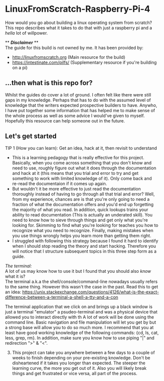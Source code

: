 # LinuxFromScratch-Raspberry-Pi-4
How would you go about building a linux operating system from scratch? <br>
This repo describes what it takes to do that with just a raspberry pi and a _hella_ lot of willpower.

\** ***Disclaimer*** \** <br>
The guide for this build is not owned by me. It has been provided by:
- http://linuxfromscratch.org (Main resource for the build)
- https://intestinate.com/pilfs/ (Supplementary resource if you're building on a pi)

## ...then what is this repo for?
Whilst the guides do cover a lot of ground. I often felt like there were still gaps in my knowledge. Perhaps that has to do with the assumed level of knowledge that the writers expected prospective builders to have. Anywho, I have put together some information that has helped me to make sense of the whole process as well as some advice I would've given to myself. Hopefully this resource can help someone out in the future.

## Let's get started
TIP 1 (How you can learn): Get an idea, hack at it, then revisit to understand
- This is a learning pedagogy that is really effective for this project. Basically, when you come across something that you don't know and need to use, roughly figure out what it does through the documentation and hack at it (this means that you trial and error to try and get something to work with limited knowledge of it). Only come back and re-read the documentaion if it comes up again.
- But wouldn't it be more effective to just read the documentation thoroughly instead of having to go through all that trial and error? Well, from my experience, chances are is that you're only going to need a fraction of what the documentation offers and you'd end up forgetting the majority of what you read. In addition, quick lookups trains your ability to read documentation (This is actually an underated skill). You need to know how to sieve through things and get only what you're looking for. Skimming to find what you're looking for teaches you how to recognize what you need to recognize. Finally, making mistakes when you use things wrongly helps you learn more than getting them right.
- I struggled with following this strategy because I found it hard to identify when I should stop reading the theory and start hacking. Therefore you will notice that I structure subsequent topics in this three step form as a guide.

*The terminal:*<br>
A lot of us may know how to use it but I found that you should also _know_ what it is?<br>
The terminal a.k.a the shell/console/command-line nowadays usually refers to the same thing. However this wasn't the case in the past. Read this to get an idea: https://unix.stackexchange.com/questions/4126/what-is-the-exact-difference-between-a-terminal-a-shell-a-tty-and-a-con

The terminal application that we click on and brings up a black window is just a terminal "emulator" a psudeo-terminal and was a physical device that allowed you to interact directly with th
A lot of work will be done using the command line. Basic navigation and file manipulation will let you get by but a strong base will allow you to do so much more. I recommend that you at least have good working knowledge of the following commands: {cd, ls, cat, less, grep, rm}. In addition, make sure you know how to use piping "|" and redirection ">" & "<".


3. This project can take you anywhere between a few days to a couple of weeks to finish depending on your pre-existing knowledge. Don't be disheartened if it takes you longer than expected. The steeper the learning curve, the more you get out of it. Also you will likely break things and get frustrated or vice versa, all part of the process.
